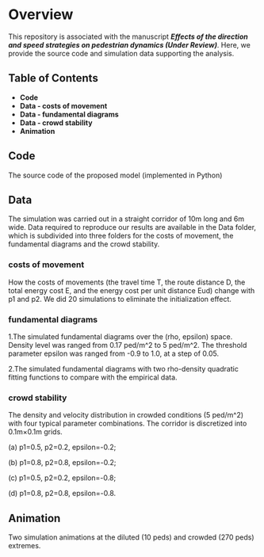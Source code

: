 # Overview

This repository is associated with the manuscript ***Effects of the direction and speed strategies on pedestrian dynamics (Under Review)***. Here, we provide the source code and simulation data supporting the analysis.

## Table of Contents

- **Code**
- **Data - costs of movement**
- **Data - fundamental diagrams**
- **Data - crowd stability**
- **Animation**

## Code

The source code of the proposed model (implemented in Python)

## Data

The simulation was carried out in a straight corridor of 10m long and 6m wide. Data required to reproduce our results are available in the Data folder, which is subdivided into three folders for the costs of movement, the fundamental diagrams and the crowd stability. 

### costs of movement
How the costs of movements (the travel time T, the route distance D, the total energy cost E, and the energy cost per unit distance Eud) change with p1 and p2. We did 20 simulations to eliminate the initialization effect.

### fundamental diagrams

1.The simulated fundamental diagrams over the (rho, epsilon) space. Density level was ranged from 0.17 ped/m^2 to 5 ped/m^2. The threshold parameter epsilon was ranged from -0.9 to 1.0, at a step of 0.05.

2.The simulated fundamental diagrams with two rho-density quadratic fitting functions to compare with the empirical data.

### crowd stability

The density and velocity distribution in crowded conditions (5 ped/m^2) with four typical parameter combinations. The corridor is discretized into 0.1m×0.1m grids. 

(a) p1=0.5, p2=0.2, epsilon=-0.2;

(b) p1=0.8, p2=0.8, epsilon=-0.2; 

(c) p1=0.5, p2=0.2, epsilon=-0.8;

(d) p1=0.8, p2=0.8, epsilon=-0.8. 

## Animation

Two simulation animations at the diluted (10 peds) and crowded  (270 peds) extremes.
